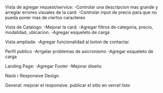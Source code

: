 <!-- Vista de complete profile:
-Fetchear api de paises, provincias y ciudades.
-Agregar hiring
-Agregar looking for oportinities
-Agregar experciencia (rol, compania, exp) -->
<!-- 
-Arreglar routing luego de completar perfil y manejo de errores. -->

<!-- Vista de profile:
Agregar modals para editar el perfil
-Agregar esqueleto de carga -->

Vista de agregar request/service:
-Controlar una descripcion mas grande y arreglar errores visuales de la card:
-Controlar input de precio para que no pueda poner mas de ciertos caracteres

Vista de Catalogo:
-Mejorar la card.
-Agregar filtros de categoria, precio, modalidad, ubicacion.
-Agregar esqueleto de carga

Vista ampliada:
-Agregar funcionalidad al boton de contactar.

Perfil publico
-Arrgelar problemas de asicronismo
-Agregar esqueleto de carga

Landing Page:
-Agregar Footer
-Mejorar diseño

Navb r Responsive Design.

General:
mejorar el responsive.
publicar el sitio en vercel
listo